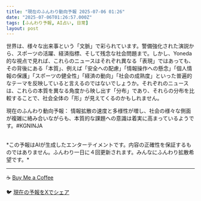 ```yaml
---
title: "現在のふんわり動向予報 2025-07-06 01:26"
date: "2025-07-06T01:26:57.000Z"
tags: [ふんわり予報, AI占い, 日常]
layout: post
---
```


世界は、様々な出来事という「文脈」で彩られています。警備強化された演説から、スポーツの活躍、経済指標、そして残念な社会問題まで。しかし、Yoneda 的な視点で見れば、これらのニュースはそれぞれ異なる「表現」ではあっても、その背後にある「本質」、例えば「安全への配慮」「情報操作への懸念」「個人情報の保護」「スポーツの健全性」「経済の動向」「社会の成熟度」といった普遍的なテーマを反映していると言えるのではないでしょうか。それぞれのニュースは、これらの本質を異なる角度から映し出す「分布」であり、それらの分布を比較することで、社会全体の「形」が見えてくるのかもしれません。


現在のふんわり動向予報：
情報拡散の速度と多様性が増し、社会の様々な側面が複雑に絡み合いながらも、本質的な課題への意識は着実に高まっているようです。#KGNINJA

<br>
*この予報はAIが生成したエンターテイメントです。内容の正確性を保証するものではありません。ふんわり一日に４回更新されます。みんなにふんわり拡散希望です。*

---
☕️ [Buy Me a Coffee](https://www.buymeacoffee.com/kgninja)

🐦 [現在の予報をXでシェア](https://twitter.com/intent/tweet?text=%E7%8F%BE%E5%9C%A8%E3%81%AE%E3%81%B5%E3%82%93%E3%82%8F%E3%82%8A%E4%BA%88%E5%A0%B1%3A%20%E3%80%8C%E4%B8%96%E7%95%8C%E3%81%AF%E3%80%81%E6%A7%98%E3%80%85%E3%81%AA%E5%87%BA%E6%9D%A5%E4%BA%8B%E3%81%A8%E3%81%84%E3%81%86%E3%80%8C%E6%96%87%E8%84%88%E3%80%8D%E3%81%A7%E5%BD%A9%E3%82%89%E3%82%8C%E3%81%A6%E3%81%84%E3%81%BE%E3%81%99%E3%80%82%E3%80%8D%23KGNINJA%20%E7%B6%9A%E3%81%8D%E3%81%AF%E3%83%96%E3%83%AD%E3%82%B0%E3%81%A7%EF%BC%81%F0%9F%91%87&url=https%3A%2F%2Fkg-ninja.github.io%2FFunwariyoso%2F)
